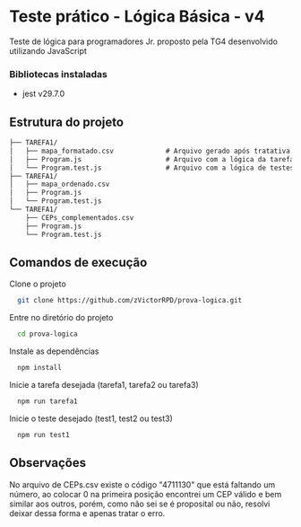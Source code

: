 # Teste prático - Lógica Básica - v4

Teste de lógica para programadores Jr. proposto pela TG4 desenvolvido utilizando JavaScript

### Bibliotecas instaladas

- jest v29.7.0

## Estrutura do projeto

```markdown
├── TAREFA1/
│   ├── mapa_formatado.csv             # Arquivo gerado após tratativa     
│   ├── Program.js                     # Arquivo com a lógica da tarefa
│   └── Program.test.js                # Arquivo com a lógica de testes     
├── TAREFA1/
│   ├── mapa_ordenado.csv                     
│   ├── Program.js                     
│   └── Program.test.js 
└── TAREFA1/
    ├── CEPs_complementados.csv                     
    ├── Program.js                     
    └── Program.test.js 
```

## Comandos de execução

Clone o projeto

```bash
  git clone https://github.com/zVictorRPD/prova-logica.git
```

Entre no diretório do projeto

```bash
  cd prova-logica
```

Instale as dependências

```bash
  npm install
```

Inicie a tarefa desejada (tarefa1, tarefa2 ou tarefa3)

```bash
  npm run tarefa1
```

Inicie o teste desejado (test1, test2 ou test3)

```bash
  npm run test1
```

## Observações

No arquivo de CEPs.csv existe o código "4711130" que está faltando um número, ao colocar 0 na primeira posição encontrei um CEP válido e bem similar aos outros, porém, como não sei se é proposital ou não, resolvi deixar dessa forma e apenas tratar o erro.
